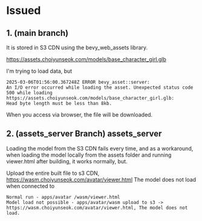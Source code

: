 # Issued

## 1. (main branch)
It is stored in S3 CDN using the bevy_web_assets library.

https://assets.choiyunseok.com/models/base_character_girl.glb 

I'm trying to load data, but

```
2025-03-06T01:56:00.367248Z ERROR bevy_asset::server:
An I/O error occurred while loading the asset. Unexpected status code 500 while loading https://assets.choiyunseok.com/models/base_character_girl.glb:
Head byte length must be less than 8kb.
```

When you access via browser, the file will be downloaded.


## 2. (assets_server Branch) assets_server

Loading the model from the S3 CDN fails every time, and as a workaround, when loading the model locally from the assets folder and running viewer.html after building, it works normally, but.

Upload the entire built file to s3 CDN, https://wasm.choiyunseok.com/avatar/viewer.html 
The model does not load when connected to


```
Normal run - apps/avatar /wasm/viewer.html
Model load not possible - apps/avatar/wasm upload to s3 -> https://wasm.choiyunseok.com/avatar/viewer.html, The model does not load.
```
